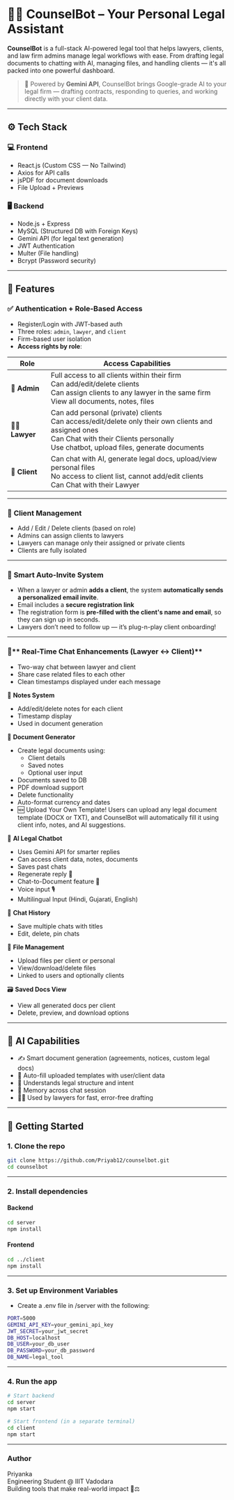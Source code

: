 # 🧑‍⚖️ CounselBot – Your Personal Legal Assistant

<!-- **CounselBot** is a full-stack AI-powered legal tool that helps lawyers and individuals manage clients, take smart notes, generate legal documents, chat with an AI lawyer, and organize legal files — all in one sleek dashboard. -->
**CounselBot** is a full-stack AI-powered legal tool that helps lawyers, clients, and law firm admins manage legal workflows with ease. From drafting legal documents to chatting with AI, managing files, and handling clients — it's all packed into one powerful dashboard.

<!-- > 🧠 Powered by Gemini API, CounselBot combines Google-level AI smarts with your client data for real-time legal drafting, smart chatbot advice, and fully automated workflows. -->

> 🧠 Powered by **Gemini API**, CounselBot brings Google-grade AI to your legal firm — drafting contracts, responding to queries, and working directly with your client data.

---

## ⚙️ Tech Stack

### 💻 Frontend
- React.js (Custom CSS — No Tailwind)
- Axios for API calls
- jsPDF for document downloads
- File Upload + Previews

### 🖥️ Backend
- Node.js + Express
- MySQL (Structured DB with Foreign Keys)
- Gemini API (for legal text generation)
- JWT Authentication
- Multer (File handling)
- Bcrypt (Password security)

---

## 🌟 Features

<!-- ✅ **Authentication**
- Register / Login (JWT-based)
- Auth-protected routes
- User-specific data isolation

👥 **Client Management**
- Add / Edit / Delete clients
- Linked with logged-in user -->

### ✅ **Authentication + Role-Based Access**
- Register/Login with JWT-based auth
- Three roles: `admin`, `lawyer`, and `client`
- Firm-based user isolation
- **Access rights by role**:

| Role     | Access Capabilities |
|----------|---------------------|
| 👑 **Admin** | Full access to all clients within their firm<br>Can add/edit/delete clients<br>Can assign clients to any lawyer in the same firm<br>View all documents, notes, files |
| 👨‍⚖️ **Lawyer** | Can add personal (private) clients<br>Can access/edit/delete only their own clients and assigned ones<br>Can Chat with their Clients personally<br>Use chatbot, upload files, generate documents |
| 👤 **Client** | Can chat with AI, generate legal docs, upload/view personal files<br>No access to client list, cannot add/edit clients<br>Can Chat with their Lawyer |

---

### 👥 **Client Management**
- Add / Edit / Delete clients (based on role)
- Admins can assign clients to lawyers
- Lawyers can manage only their assigned or private clients
- Clients are fully isolated

---

### 📩 **Smart Auto-Invite System**
- When a lawyer or admin **adds a client**, the system **automatically sends a personalized email invite**.
- Email includes a **secure registration link** 
- The registration form is **pre-filled with the client's name and email**, so they can sign up in seconds.
- Lawyers don’t need to follow up — it’s plug-n-play client onboarding!

---
### 💬** Real-Time Chat Enhancements (Lawyer ↔ Client)**
- Two-way chat between lawyer and client
- Share case related files to each other 
- Clean timestamps displayed under each message


📝 **Notes System**
- Add/edit/delete notes for each client
- Timestamp display
- Used in document generation

📄 **Document Generator**
- Create legal documents using:
  - Client details
  - Saved notes
  - Optional user input
- Documents saved to DB
- PDF download support
- Delete functionality
- Auto-format currency and dates
- 🆕 Upload Your Own Template! Users can upload any legal document template (DOCX or TXT), and CounselBot will automatically fill it using client info, notes, and AI suggestions.

💬 **AI Legal Chatbot**
- Uses Gemini API for smarter replies
- Can access client data, notes, documents
- Saves past chats
- Regenerate reply 🔁
- Chat-to-Document feature 📝
- Voice input 🎙️
- Multilingual Input (Hindi, Gujarati, English)

📌 **Chat History**
- Save multiple chats with titles
- Edit, delete, pin chats

📂 **File Management**
- Upload files per client or personal
- View/download/delete files
- Linked to users and optionally clients

🗃️ **Saved Docs View**
- View all generated docs per client
- Delete, preview, and download options



---

## 🧠 AI Capabilities

- ✍️ Smart document generation (agreements, notices, custom legal docs)
- 📄 Auto-fill uploaded templates with user/client data
- 🧾 Understands legal structure and intent
- 🔁 Memory across chat session
- 🧑‍💼 Used by lawyers for fast, error-free drafting

---

## 🚀 Getting Started

### 1. Clone the repo
```bash
git clone https://github.com/Priyab12/counselbot.git
cd counselbot
```
---

### 2. Install dependencies

#### Backend
```bash
cd server
npm install
```
#### Frontend
```bash
cd ../client
npm install
```
---

### 3. Set up Environment Variables
- Create a .env file in /server with the following:
```bash
PORT=5000
GEMINI_API_KEY=your_gemini_api_key
JWT_SECRET=your_jwt_secret
DB_HOST=localhost
DB_USER=your_db_user
DB_PASSWORD=your_db_password
DB_NAME=legal_tool
```
---

### 4. Run the app
```bash
# Start backend
cd server
npm start

# Start frontend (in a separate terminal)
cd client
npm start
```
---
### Author
Priyanka<br>
Engineering Student @ IIIT Vadodara<br>
Building tools that make real-world impact 💼⚖️

